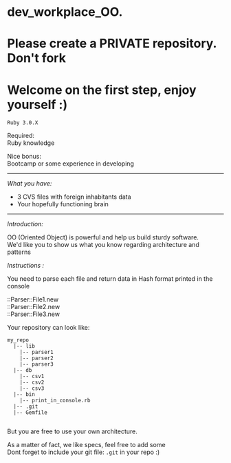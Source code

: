 # dev_workplace_OO. 

# Please create a PRIVATE repository. Don't fork  

# Welcome on the first step, enjoy yourself :)  

`Ruby 3.0.X`  

Required:  
Ruby knowledge  

Nice bonus:  
Bootcamp or some experience in developing  

----------  

*What you have:*  
- 3 CVS files with foreign inhabitants data
- Your hopefully functioning brain  
----------  

*Introduction:*  

OO (Oriented Object) is powerful and help us build sturdy software.  
We'd like you to show us what you know regarding architecture and patterns  


*Instructions :*  

You need to parse each file and return data in Hash format printed in the console  

::Parser::File1.new  
::Parser::File2.new  
::Parser::File3.new  

Your repository can look like:  
```
my_repo  
  |-- lib  
    |-- parser1  
    |-- parser2  
    |-- parser3    
  |-- db  
    |-- csv1  
    |-- csv2  
    |-- csv3  
  |-- bin
    |-- print_in_console.rb
  |-- .git  
  |-- Gemfile  
 
```
But you are free to use your own architecture.  

As a matter of fact, we like specs, feel free to add some  
Dont forget to include your git file: `.git` in your repo :)
